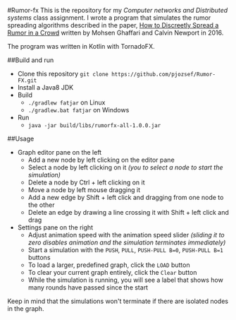 #Rumor-fx
This is the repository for my *Computer networks and Distributed systems* class assignment.
I wrote a program that simulates the rumor spreading algorithms described in the paper, [How to Discreetly Spread a Rumor in a Crowd](http://people.cs.georgetown.edu/~cnewport/pubs/gn-disc2016.pdf) written by Mohsen Ghaffari and Calvin Newport in 2016.

The program was written in Kotlin with TornadoFX.
 
##Build and run
* Clone this repository `git clone https://github.com/pjozsef/Rumor-FX.git`
* Install a Java8 JDK
* Build
  * `./gradlew fatjar` on Linux
  * `./gradlew.bat fatjar` on Windows
* Run
  * `java -jar build/libs/rumorfx-all-1.0.0.jar`

##Usage
* Graph editor pane on the left
  * Add a new node by left clicking on the editor pane
  * Select a node by left clicking on it *(you to select a node to start the simulation)*
  * Delete a node by Ctrl + left clicking on it
  * Move a node by left mouse dragging it
  * Add a new edge by Shift + left click and dragging from one node to the other
  * Delete an edge by drawing a line crossing it with Shift + left click and drag
* Settings pane on the right
  * Adjust animation speed with the animation speed slider *(sliding it to zero disables animation and the simulation terminates immediately)*
  * Start a simulation with the `PUSH`, `PULL`, `PUSH-PULL B=0`, `PUSH-PULL B=1` buttons
  * To load a larger, predefined graph, click the `LOAD` button
  * To clear your current graph entirely, click the `Clear` button
  * While the simulation is running, you will see a label that shows how many rounds have passed since the start

Keep in mind that the simulations won't terminate if there are isolated nodes in the graph.